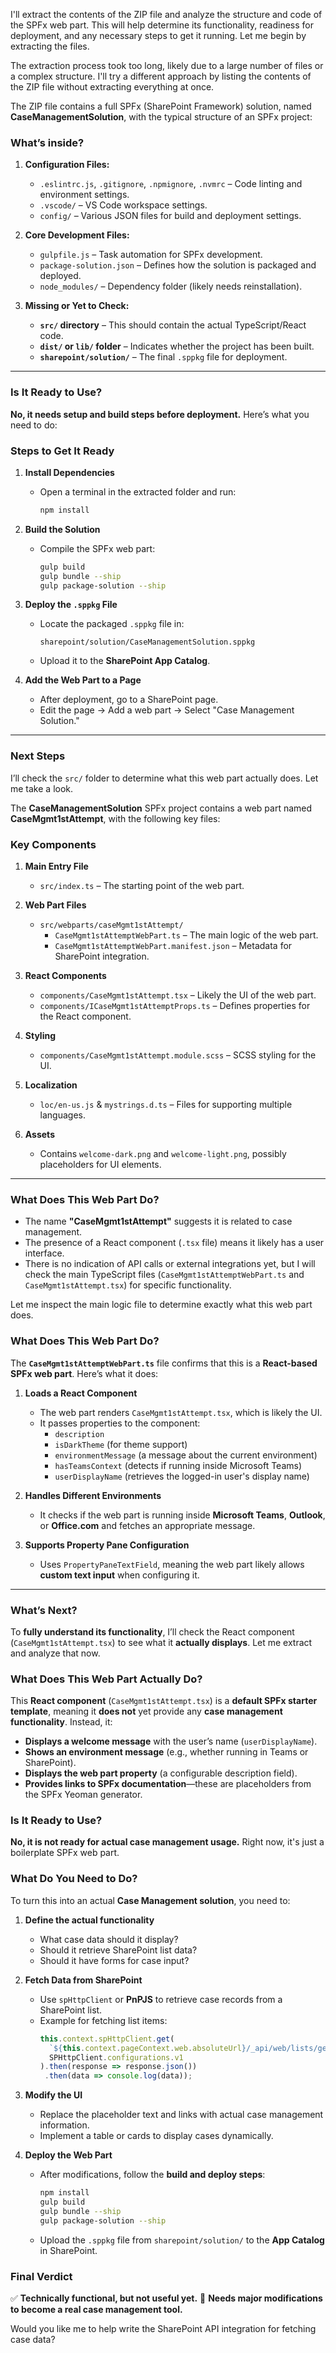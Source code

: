 I'll extract the contents of the ZIP file and analyze the structure and code of the SPFx web part. This will help determine its functionality, readiness for deployment, and any necessary steps to get it running. Let me begin by extracting the files.

The extraction process took too long, likely due to a large number of files or a complex structure. I'll try a different approach by listing the contents of the ZIP file without extracting everything at once.

The ZIP file contains a full SPFx (SharePoint Framework) solution, named **CaseManagementSolution**, with the typical structure of an SPFx project:

### **What’s inside?**
1. **Configuration Files:**
   - `.eslintrc.js`, `.gitignore`, `.npmignore`, `.nvmrc` – Code linting and environment settings.
   - `.vscode/` – VS Code workspace settings.
   - `config/` – Various JSON files for build and deployment settings.

2. **Core Development Files:**
   - `gulpfile.js` – Task automation for SPFx development.
   - `package-solution.json` – Defines how the solution is packaged and deployed.
   - `node_modules/` – Dependency folder (likely needs reinstallation).

3. **Missing or Yet to Check:**
   - **`src/` directory** – This should contain the actual TypeScript/React code.
   - **`dist/` or `lib/` folder** – Indicates whether the project has been built.
   - **`sharepoint/solution/`** – The final `.sppkg` file for deployment.

---

### **Is It Ready to Use?**
**No, it needs setup and build steps before deployment.** Here’s what you need to do:

### **Steps to Get It Ready**
1. **Install Dependencies**
   - Open a terminal in the extracted folder and run:
     ```sh
     npm install
     ```

2. **Build the Solution**
   - Compile the SPFx web part:
     ```sh
     gulp build
     gulp bundle --ship
     gulp package-solution --ship
     ```

3. **Deploy the `.sppkg` File**
   - Locate the packaged `.sppkg` file in:
     ```
     sharepoint/solution/CaseManagementSolution.sppkg
     ```
   - Upload it to the **SharePoint App Catalog**.

4. **Add the Web Part to a Page**
   - After deployment, go to a SharePoint page.
   - Edit the page → Add a web part → Select "Case Management Solution."

---

### **Next Steps**
I’ll check the `src/` folder to determine what this web part actually does. Let me take a look.

The **CaseManagementSolution** SPFx project contains a web part named **CaseMgmt1stAttempt**, with the following key files:

### **Key Components**
1. **Main Entry File**
   - `src/index.ts` – The starting point of the web part.

2. **Web Part Files**
   - `src/webparts/caseMgmt1stAttempt/`
     - `CaseMgmt1stAttemptWebPart.ts` – The main logic of the web part.
     - `CaseMgmt1stAttemptWebPart.manifest.json` – Metadata for SharePoint integration.

3. **React Components**
   - `components/CaseMgmt1stAttempt.tsx` – Likely the UI of the web part.
   - `components/ICaseMgmt1stAttemptProps.ts` – Defines properties for the React component.

4. **Styling**
   - `components/CaseMgmt1stAttempt.module.scss` – SCSS styling for the UI.

5. **Localization**
   - `loc/en-us.js` & `mystrings.d.ts` – Files for supporting multiple languages.

6. **Assets**
   - Contains `welcome-dark.png` and `welcome-light.png`, possibly placeholders for UI elements.

---

### **What Does This Web Part Do?**
- The name **"CaseMgmt1stAttempt"** suggests it is related to case management.
- The presence of a React component (`.tsx` file) means it likely has a user interface.
- There is no indication of API calls or external integrations yet, but I will check the main TypeScript files (`CaseMgmt1stAttemptWebPart.ts` and `CaseMgmt1stAttempt.tsx`) for specific functionality.

Let me inspect the main logic file to determine exactly what this web part does.

### **What Does This Web Part Do?**
The **`CaseMgmt1stAttemptWebPart.ts`** file confirms that this is a **React-based SPFx web part**. Here’s what it does:

1. **Loads a React Component**
   - The web part renders `CaseMgmt1stAttempt.tsx`, which is likely the UI.
   - It passes properties to the component:
     - `description`
     - `isDarkTheme` (for theme support)
     - `environmentMessage` (a message about the current environment)
     - `hasTeamsContext` (detects if running inside Microsoft Teams)
     - `userDisplayName` (retrieves the logged-in user's display name)

2. **Handles Different Environments**
   - It checks if the web part is running inside **Microsoft Teams**, **Outlook**, or **Office.com** and fetches an appropriate message.

3. **Supports Property Pane Configuration**
   - Uses `PropertyPaneTextField`, meaning the web part likely allows **custom text input** when configuring it.

---

### **What’s Next?**
To **fully understand its functionality**, I’ll check the React component (`CaseMgmt1stAttempt.tsx`) to see what it **actually displays**. Let me extract and analyze that now.

### **What Does This Web Part Actually Do?**
This **React component** (`CaseMgmt1stAttempt.tsx`) is a **default SPFx starter template**, meaning it **does not** yet provide any **case management functionality**. Instead, it:
- **Displays a welcome message** with the user’s name (`userDisplayName`).
- **Shows an environment message** (e.g., whether running in Teams or SharePoint).
- **Displays the web part property** (a configurable description field).
- **Provides links to SPFx documentation**—these are placeholders from the SPFx Yeoman generator.

### **Is It Ready to Use?**
**No, it is not ready for actual case management usage.** Right now, it's just a boilerplate SPFx web part.

### **What Do You Need to Do?**
To turn this into an actual **Case Management solution**, you need to:
1. **Define the actual functionality**
   - What case data should it display?
   - Should it retrieve SharePoint list data?
   - Should it have forms for case input?

2. **Fetch Data from SharePoint**
   - Use `spHttpClient` or **PnPJS** to retrieve case records from a SharePoint list.
   - Example for fetching list items:
     ```ts
     this.context.spHttpClient.get(
       `${this.context.pageContext.web.absoluteUrl}/_api/web/lists/getbytitle('Cases')/items`,
       SPHttpClient.configurations.v1
     ).then(response => response.json())
      .then(data => console.log(data));
     ```

3. **Modify the UI**
   - Replace the placeholder text and links with actual case management information.
   - Implement a table or cards to display cases dynamically.

4. **Deploy the Web Part**
   - After modifications, follow the **build and deploy steps**:
     ```sh
     npm install
     gulp build
     gulp bundle --ship
     gulp package-solution --ship
     ```
   - Upload the `.sppkg` file from `sharepoint/solution/` to the **App Catalog** in SharePoint.

### **Final Verdict**
✅ **Technically functional, but not useful yet.**
🚧 **Needs major modifications to become a real case management tool.**

Would you like me to help write the SharePoint API integration for fetching case data?
